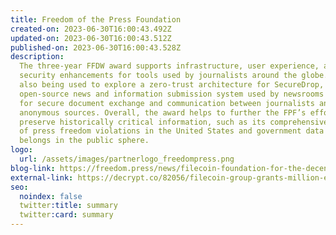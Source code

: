 ```yaml
---
title: Freedom of the Press Foundation
created-on: 2023-06-30T16:00:43.492Z
updated-on: 2023-06-30T16:00:43.512Z
published-on: 2023-06-30T16:00:43.528Z
description:
  The three-year FFDW award supports infrastructure, user experience, and
  security enhancements for tools used by journalists around the globe. It’s
  also being used to explore a zero-trust architecture for SecureDrop, an
  open-source news and information submission system used by newsrooms worldwide
  for secure document exchange and communication between journalists and
  anonymous sources. Overall, the award helps to further the FPF’s efforts to
  preserve historically critical information, such as its comprehensive database
  of press freedom violations in the United States and government data that
  belongs in the public sphere.
logo:
  url: /assets/images/partnerlogo_freedompress.png
blog-link: https://freedom.press/news/filecoin-foundation-for-the-decentralized-web-funds-freedom-of-the-press-foundation-with-largest-grant-in-our-history/
external-link: https://decrypt.co/82056/filecoin-group-grants-million-edward-snowden-press-freedom-foundation
seo:
  noindex: false
  twitter:title: summary
  twitter:card: summary
---
```

